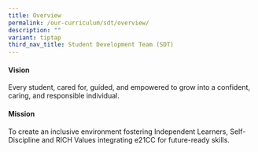 ```yaml
---
title: Overview
permalink: /our-curriculum/sdt/overview/
description: ""
variant: tiptap
third_nav_title: Student Development Team (SDT)
---
```

<h4><strong>Vision</strong></h4>
<p>Every student, cared for, guided, and empowered to grow into a confident,
caring, and responsible individual.</p>
<h4><strong>Mission</strong></h4>
<p>To create an inclusive environment fostering Independent Learners, ​Self-Discipline
and RICH Values integrating e21CC for future-ready skills.</p>